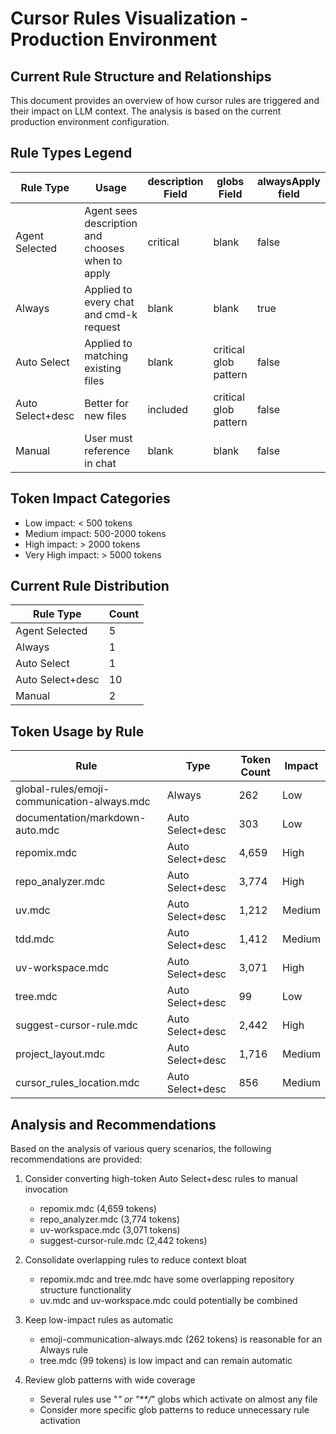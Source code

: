 # Cursor Rules Visualization - Production Environment

## Current Rule Structure and Relationships

This document provides an overview of how cursor rules are triggered and their impact on LLM context. The analysis is based on the current production environment configuration.

## Rule Types Legend

| Rule Type        | Usage                                            | description Field | globs Field           | alwaysApply field |
| ---------------- | ------------------------------------------------ | ----------------- | --------------------- | ----------------- |
| Agent Selected   | Agent sees description and chooses when to apply | critical          | blank                 | false             |
| Always           | Applied to every chat and cmd-k request          | blank             | blank                 | true              |
| Auto Select      | Applied to matching existing files               | blank             | critical glob pattern | false             |
| Auto Select+desc | Better for new files                             | included          | critical glob pattern | false             |
| Manual           | User must reference in chat                      | blank             | blank                 | false             |

## Token Impact Categories

- Low impact: < 500 tokens
- Medium impact: 500-2000 tokens
- High impact: > 2000 tokens
- Very High impact: > 5000 tokens

## Current Rule Distribution

| Rule Type        | Count |
| ---------------- | ----- |
| Agent Selected   | 5     |
| Always           | 1     |
| Auto Select      | 1     |
| Auto Select+desc | 10    |
| Manual           | 2     |

## Token Usage by Rule

| Rule                                         | Type             | Token Count | Impact     |
| -------------------------------------------- | ---------------- | ----------- | ---------- |
| global-rules/emoji-communication-always.mdc  | Always           | 262         | Low        |
| documentation/markdown-auto.mdc              | Auto Select+desc | 303         | Low        |
| repomix.mdc                                  | Auto Select+desc | 4,659       | High       |
| repo_analyzer.mdc                            | Auto Select+desc | 3,774       | High       |
| uv.mdc                                       | Auto Select+desc | 1,212       | Medium     |
| tdd.mdc                                      | Auto Select+desc | 1,412       | Medium     |
| uv-workspace.mdc                             | Auto Select+desc | 3,071       | High       |
| tree.mdc                                     | Auto Select+desc | 99          | Low        |
| suggest-cursor-rule.mdc                      | Auto Select+desc | 2,442       | High       |
| project_layout.mdc                           | Auto Select+desc | 1,716       | Medium     |
| cursor_rules_location.mdc                    | Auto Select+desc | 856         | Medium     |

## Analysis and Recommendations

Based on the analysis of various query scenarios, the following recommendations are provided:

1. Consider converting high-token Auto Select+desc rules to manual invocation
   - repomix.mdc (4,659 tokens)
   - repo_analyzer.mdc (3,774 tokens)
   - uv-workspace.mdc (3,071 tokens)
   - suggest-cursor-rule.mdc (2,442 tokens)

2. Consolidate overlapping rules to reduce context bloat
   - repomix.mdc and tree.mdc have some overlapping repository structure functionality
   - uv.mdc and uv-workspace.mdc could potentially be combined

3. Keep low-impact rules as automatic
   - emoji-communication-always.mdc (262 tokens) is reasonable for an Always rule
   - tree.mdc (99 tokens) is low impact and can remain automatic

4. Review glob patterns with wide coverage
   - Several rules use "*" or "**/*" globs which activate on almost any file
   - Consider more specific glob patterns to reduce unnecessary rule activation

